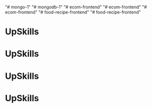 "# mongo-1" 
"# mongodb-1" 
"# ecom-frontend" 
"# ecom-frontend" 
"# ecom-frontend" 
"# food-recipe-frontend" 
"# food-recipe-frontend" 
# UpSkills
# UpSkills
# UpSkills
# UpSkills
